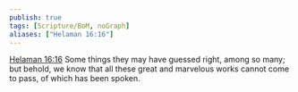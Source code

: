 ```yaml
---
publish: true
tags: [Scripture/BoM, noGraph]
aliases: ["Helaman 16:16"]
---
```

[Helaman 16:16](https://churchofjesuschrist.org/study/scriptures/bofm/hel/16?lang=eng&id=p16#p16) Some things they may have guessed right, among so many; but behold, we know that all these great and marvelous works cannot come to pass, of which has been spoken.
